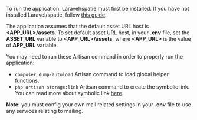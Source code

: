 <p>
    To run the application. Laravel/spatie must first be installed.
    If you have not installed Laravel/spatie, follow <a href="https://spatie.be/docs/laravel-permission/v5/installation-laravel">this guide</a>.
</p>
<p>
    The application assumes that the default asset URL host is <strong>&ltAPP_URL&gt/assets</strong>. To set default asset URL host, in your <strong>.env</strong> file,       set the <strong>ASSET_URL</strong> variable to <strong>&ltAPP_URL&gt/assets</strong>, where <strong>&ltAPP_URL&gt</strong> is the value of 
    <strong>APP_URL</strong> variable.
</p>
<p>
    You may need to run these Artisan command in order to properly run the application:
    <ul> 
        <li>
            <code>composer dump-autoload</code> Artisan command to load global helper functions.
        </li>
        <li>
            <code>php artisan storage:link</code> Artisan command to create the symbolic link. You can read more about symbolic link <a                                               href="https://laravel.com/docs/9.x/filesystem#the-public-disk">here</a>.
        </li>
    </ul>
</p>
<p>
    <strong>Note:</strong> you must config your own mail related settings in your <strong>.env</strong> file to use any services relating to mailing.
</p>